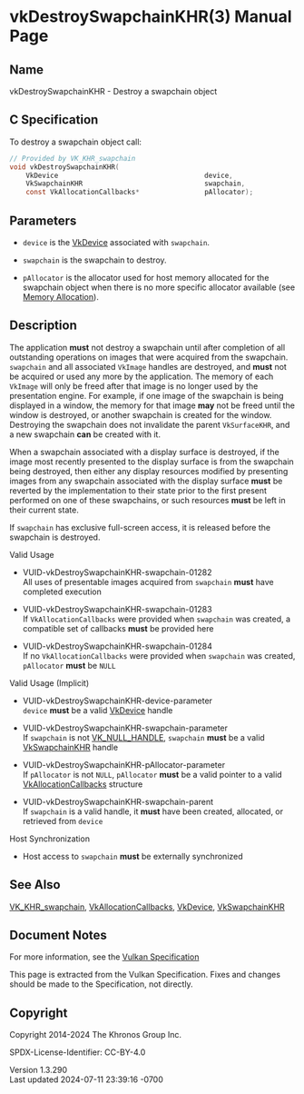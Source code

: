 # vkDestroySwapchainKHR(3) Manual Page

## Name

vkDestroySwapchainKHR - Destroy a swapchain object



## <a href="#_c_specification" class="anchor"></a>C Specification

To destroy a swapchain object call:

``` c
// Provided by VK_KHR_swapchain
void vkDestroySwapchainKHR(
    VkDevice                                    device,
    VkSwapchainKHR                              swapchain,
    const VkAllocationCallbacks*                pAllocator);
```

## <a href="#_parameters" class="anchor"></a>Parameters

- `device` is the [VkDevice](https://registry.khronos.org/vulkan/specs/1.3-extensions/man/html/VkDevice.html) associated with `swapchain`.

- `swapchain` is the swapchain to destroy.

- `pAllocator` is the allocator used for host memory allocated for the
  swapchain object when there is no more specific allocator available
  (see <a
  href="https://registry.khronos.org/vulkan/specs/1.3-extensions/html/vkspec.html#memory-allocation"
  target="_blank" rel="noopener">Memory Allocation</a>).

## <a href="#_description" class="anchor"></a>Description

The application **must** not destroy a swapchain until after completion
of all outstanding operations on images that were acquired from the
swapchain. `swapchain` and all associated `VkImage` handles are
destroyed, and **must** not be acquired or used any more by the
application. The memory of each `VkImage` will only be freed after that
image is no longer used by the presentation engine. For example, if one
image of the swapchain is being displayed in a window, the memory for
that image **may** not be freed until the window is destroyed, or
another swapchain is created for the window. Destroying the swapchain
does not invalidate the parent `VkSurfaceKHR`, and a new swapchain
**can** be created with it.

When a swapchain associated with a display surface is destroyed, if the
image most recently presented to the display surface is from the
swapchain being destroyed, then either any display resources modified by
presenting images from any swapchain associated with the display surface
**must** be reverted by the implementation to their state prior to the
first present performed on one of these swapchains, or such resources
**must** be left in their current state.

If `swapchain` has exclusive full-screen access, it is released before
the swapchain is destroyed.

Valid Usage

- <a href="#VUID-vkDestroySwapchainKHR-swapchain-01282"
  id="VUID-vkDestroySwapchainKHR-swapchain-01282"></a>
  VUID-vkDestroySwapchainKHR-swapchain-01282  
  All uses of presentable images acquired from `swapchain` **must** have
  completed execution

- <a href="#VUID-vkDestroySwapchainKHR-swapchain-01283"
  id="VUID-vkDestroySwapchainKHR-swapchain-01283"></a>
  VUID-vkDestroySwapchainKHR-swapchain-01283  
  If `VkAllocationCallbacks` were provided when `swapchain` was created,
  a compatible set of callbacks **must** be provided here

- <a href="#VUID-vkDestroySwapchainKHR-swapchain-01284"
  id="VUID-vkDestroySwapchainKHR-swapchain-01284"></a>
  VUID-vkDestroySwapchainKHR-swapchain-01284  
  If no `VkAllocationCallbacks` were provided when `swapchain` was
  created, `pAllocator` **must** be `NULL`

Valid Usage (Implicit)

- <a href="#VUID-vkDestroySwapchainKHR-device-parameter"
  id="VUID-vkDestroySwapchainKHR-device-parameter"></a>
  VUID-vkDestroySwapchainKHR-device-parameter  
  `device` **must** be a valid [VkDevice](https://registry.khronos.org/vulkan/specs/1.3-extensions/man/html/VkDevice.html) handle

- <a href="#VUID-vkDestroySwapchainKHR-swapchain-parameter"
  id="VUID-vkDestroySwapchainKHR-swapchain-parameter"></a>
  VUID-vkDestroySwapchainKHR-swapchain-parameter  
  If `swapchain` is not [VK_NULL_HANDLE](https://registry.khronos.org/vulkan/specs/1.3-extensions/man/html/VK_NULL_HANDLE.html),
  `swapchain` **must** be a valid [VkSwapchainKHR](https://registry.khronos.org/vulkan/specs/1.3-extensions/man/html/VkSwapchainKHR.html)
  handle

- <a href="#VUID-vkDestroySwapchainKHR-pAllocator-parameter"
  id="VUID-vkDestroySwapchainKHR-pAllocator-parameter"></a>
  VUID-vkDestroySwapchainKHR-pAllocator-parameter  
  If `pAllocator` is not `NULL`, `pAllocator` **must** be a valid
  pointer to a valid [VkAllocationCallbacks](https://registry.khronos.org/vulkan/specs/1.3-extensions/man/html/VkAllocationCallbacks.html)
  structure

- <a href="#VUID-vkDestroySwapchainKHR-swapchain-parent"
  id="VUID-vkDestroySwapchainKHR-swapchain-parent"></a>
  VUID-vkDestroySwapchainKHR-swapchain-parent  
  If `swapchain` is a valid handle, it **must** have been created,
  allocated, or retrieved from `device`

Host Synchronization

- Host access to `swapchain` **must** be externally synchronized

## <a href="#_see_also" class="anchor"></a>See Also

[VK_KHR_swapchain](https://registry.khronos.org/vulkan/specs/1.3-extensions/man/html/VK_KHR_swapchain.html),
[VkAllocationCallbacks](https://registry.khronos.org/vulkan/specs/1.3-extensions/man/html/VkAllocationCallbacks.html),
[VkDevice](https://registry.khronos.org/vulkan/specs/1.3-extensions/man/html/VkDevice.html), [VkSwapchainKHR](https://registry.khronos.org/vulkan/specs/1.3-extensions/man/html/VkSwapchainKHR.html)

## <a href="#_document_notes" class="anchor"></a>Document Notes

For more information, see the <a
href="https://registry.khronos.org/vulkan/specs/1.3-extensions/html/vkspec.html#vkDestroySwapchainKHR"
target="_blank" rel="noopener">Vulkan Specification</a>

This page is extracted from the Vulkan Specification. Fixes and changes
should be made to the Specification, not directly.

## <a href="#_copyright" class="anchor"></a>Copyright

Copyright 2014-2024 The Khronos Group Inc.

SPDX-License-Identifier: CC-BY-4.0

Version 1.3.290  
Last updated 2024-07-11 23:39:16 -0700
